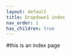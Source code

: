 ```yaml
---
layout: default
title: Dropdown1 index
nav_order: 1
has_children: true
---
```

#this is an index page
